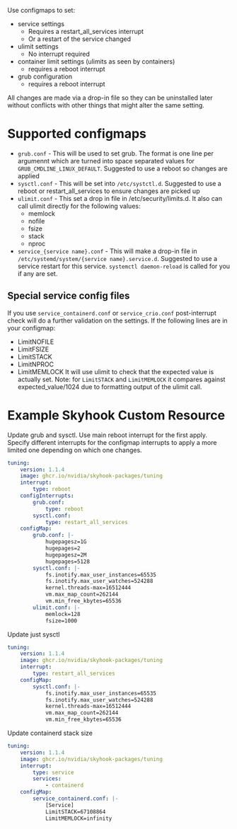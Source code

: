 Use configmaps to set:
 * service settings
    * Requires a restart_all_services interrupt
    * Or a restart of the service changed
 * ulimit settings
    * No interrupt required
 * container limit settings (ulimits as seen by containers)
    * requires a reboot interrupt
 * grub configuration
    * requires a reboot interrupt

All changes are made via a drop-in file so they can be uninstalled later without conflicts with other things that might alter the same setting.

# Supported configmaps
* `grub.conf` - This will be used to set grub. The format is one line per argumennt which are turned into space separated values for `GRUB_CMDLINE_LINUX_DEFAULT`. Suggested to use a reboot so changes are applied
* `sysctl.conf` - This will be set into `/etc/systctl.d`. Suggested to use a reboot or restart_all_services to ensure changes are picked up
* `ulimit.conf` - This set a drop in file in /etc/security/limits.d. It also can call ulimit directly for the following values:
    * memlock
    * nofile
    * fsize
    * stack
    * nproc
* `service_{service name}.conf` - This will make a drop-in file in `/etc/systemd/system/{service name}.service.d`. Suggested to use a service restart for this service. `systemctl daemon-reload` is called for you if any are set.

## Special service config files
If you use `service_containerd.conf` or `service_crio.conf` post-interrupt check will do a further validation on the settings. If the following lines are in your configmap:
 * LimitNOFILE
 * LimitFSIZE
 * LimitSTACK
 * LimitNPROC
 * LimitMEMLOCK
It will use ulimit to check that the expected value is actually set. Note: for `LimitSTACK` and `LimitMEMLOCK` it compares against expected_value/1024 due to formatting output of the ulimit call.


# Example Skyhook Custom Resource
Update grub and sysctl. 
Use main reboot interrupt for the first apply.
Specify different interrupts for the configmap interrupts to apply a more limited one depending on which one changes.
```yaml
tuning:
    version: 1.1.4
    image: ghcr.io/nvidia/skyhook-packages/tuning
    interrupt:
        type: reboot
    configInterrupts:
        grub.conf:
            type: reboot
        sysctl.conf:
            type: restart_all_services
    configMap:
        grub.conf: |-
            hugepagesz=1G
            hugepages=2
            hugepagesz=2M
            hugepages=5128
        sysctl.conf: |-
            fs.inotify.max_user_instances=65535
            fs.inotify.max_user_watches=524288
            kernel.threads-max=16512444
            vm.max_map_count=262144
            vm.min_free_kbytes=65536
        ulimit.conf: |-
            memlock=128
            fsize=1000
```

Update just sysctl
```yaml
tuning:
    version: 1.1.4
    image: ghcr.io/nvidia/skyhook-packages/tuning
    interrupt:
        type: restart_all_services
    configMap:
        sysctl.conf: |-
            fs.inotify.max_user_instances=65535
            fs.inotify.max_user_watches=524288
            kernel.threads-max=16512444
            vm.max_map_count=262144
            vm.min_free_kbytes=65536
```

Update containerd stack size
```yaml
tuning:
    version: 1.1.4
    image: ghcr.io/nvidia/skyhook-packages/tuning
    interrupt:
        type: service
        services:
            - containerd
    configMap:
        service_containerd.conf: |-
            [Service]
            LimitSTACK=67108864
            LimitMEMLOCK=infinity
```

